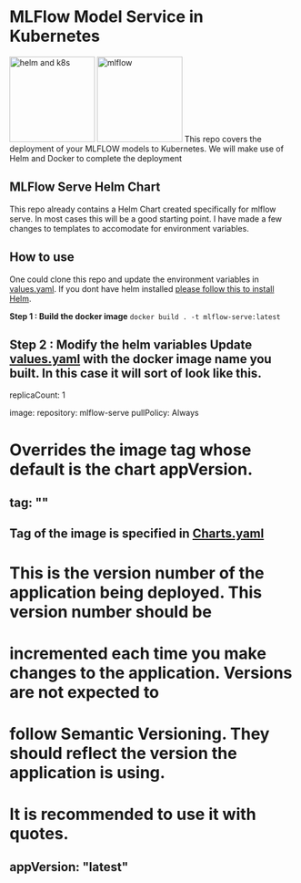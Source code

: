 # MLFlow Model Service in Kubernetes
<img src="https://res.cloudinary.com/practicaldev/image/fetch/s--qDyZSKeq--/c_limit%2Cf_auto%2Cfl_progressive%2Cq_auto%2Cw_880/https://cdn-images-1.medium.com/max/960/1*vYjNPycxLPi6nv7fDPoBwQ.png" alt="helm and k8s" width="150"/>
<img src="https://www.mlflow.org/docs/latest/_static/MLflow-logo-final-black.png" alt="mlflow" width="150"/>
This repo covers the deployment of your MLFLOW models to Kubernetes. We will make use of Helm and Docker to complete the deployment

## MLFlow Serve Helm Chart
This repo already contains a Helm Chart created specifically for mlflow serve. In most cases this will be a good starting point. I have made a few changes to templates to accomodate for environment variables.

## How to use
One could clone this repo and update the environment variables in [values.yaml](https://github.com/aarunjith/mlflow-serve/blob/main/mlflow-serve/values.yaml). If you dont have helm installed [please follow this to install Helm](https://helm.sh/docs/intro/install/). 

**Step 1 : Build the docker image**
`docker build . -t mlflow-serve:latest`

**Step 2 : Modify the helm variables**
Update [values.yaml](https://github.com/aarunjith/mlflow-serve/blob/main/mlflow-serve/values.yaml) with the docker image name you built. In this case it will sort of look like this.
---
replicaCount: 1

image:
  repository: mlflow-serve
  pullPolicy: Always
  # Overrides the image tag whose default is the chart appVersion.
  tag: ""
---
Tag of the image is specified in [Charts.yaml](https://github.com/aarunjith/mlflow-serve/blob/main/mlflow-serve/Charts.yaml)
---
# This is the version number of the application being deployed. This version number should be
# incremented each time you make changes to the application. Versions are not expected to
# follow Semantic Versioning. They should reflect the version the application is using.
# It is recommended to use it with quotes.
appVersion: "latest"
---
